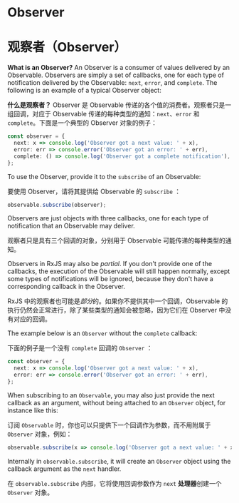# Observer

# 观察者（Observer）

**What is an Observer?** An Observer is a consumer of values delivered by an Observable. Observers are simply a set of callbacks, one for each type of notification delivered by the Observable: `next`, `error`, and `complete`. The following is an example of a typical Observer object:

**什么是观察者？** Observer 是 Observable 传递的各个值的消费者。观察者只是一组回调，对应于 Observable 传递的每种类型的通知：`next`、`error` 和 `complete`。下面是一个典型的 Observer 对象的例子：

```ts
const observer = {
  next: x => console.log('Observer got a next value: ' + x),
  error: err => console.error('Observer got an error: ' + err),
  complete: () => console.log('Observer got a complete notification'),
};
```

To use the Observer, provide it to the `subscribe` of an Observable:

要使用 Observer，请将其提供给 Observable 的 `subscribe` ：

```ts
observable.subscribe(observer);
```

<span class="informal">Observers are just objects with three callbacks, one for each type of notification that an Observable may deliver.</span>

<span class="informal">观察者只是具有三个回调的对象，分别用于 Observable 可能传递的每种类型的通知。</span>

Observers in RxJS may also be *partial*. If you don't provide one of the callbacks, the execution of the Observable will still happen normally, except some types of notifications will be ignored, because they don't have a corresponding callback in the Observer.

RxJS 中的观察者也可能是*部分*的。如果你不提供其中一个回调，Observable 的执行仍然会正常进行，除了某些类型的通知会被忽略，因为它们在 Observer 中没有对应的回调。

The example below is an `Observer` without the `complete` callback:

下面的例子是一个没有 `complete` 回调的 `Observer` ：

```ts
const observer = {
  next: x => console.log('Observer got a next value: ' + x),
  error: err => console.error('Observer got an error: ' + err),
};
```

When subscribing to an `Observable`, you may also just provide the next callback as an argument, without being attached to an `Observer` object, for instance like this:

订阅 `Observable` 时，你也可以只提供下一个回调作为参数，而不用附属于 `Observer` 对象，例如：

```ts
observable.subscribe(x => console.log('Observer got a next value: ' + x));
```

Internally in `observable.subscribe`, it will create an `Observer` object using the callback argument as the `next` handler.

在 `observable.subscribe` 内部，它将使用回调参数作为 `next` **处理器**创建一个 `Observer` 对象。
